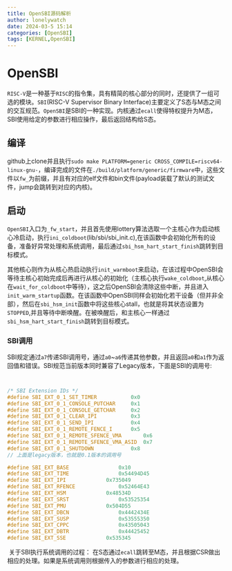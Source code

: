 ```yaml
---
title: OpenSBI源码解析
author: lonelywatch
date: 2024-03-5 15:14
categories: [OpenSBI]
tags: [KERNEL,OpenSBI] 
---
```


# OpenSBI

​	`RISC-V`是一种基于`RISC`的指令集，具有精简的核心部分的同时，还提供了一组可选的模块。`SBI`(RISC-V Supervisor Binary Interface)主要定义了S态与M态之间的交互规范。`OpenSBI`是SBI的一种实现。内核通过`ecall`使得特权提升为M态，SBI使用给定的参数进行相应操作，最后返回结构给S态。

## 编译

​	github上clone并且执行`sudo make PLATFORM=generic CROSS_COMPILE=riscv64-linux-gnu-`，编译完成的文件在`./build/platform/generic/firmware`中，这些文件以`fw_`为前缀，并且有对应的elf文件和bin文件(payload装载了默认的测试文件，jump会跳转到对应的内核)。

## 启动

​	`OpenSBI`入口为`_fw_start`，并且首先使用lottery算法选取一个主核心作为启动核心冷启动，执行`ini_coldboot`(lib/sbi/sbi_init.c),在该函数中会初始化所有的设备，准备好异常处理和系统调用，最后通过`sbi_hsm_hart_start_finish`跳转到目标模式。

​	其他核心则作为从核心热启动执行`init_warmboot`来启动，在该过程中OpenSBI会等待主核心初始完成后再进行从核心的初始化（主核心执行`wake_coldboot`,从核心在`wait_for_coldboot`中等待），这之后OpenSBI会清除这些中断，并且进入`init_warm_startup`函数。在该函数中OpenSBI同样会初始化若干设备（但并非全部），然后在`sbi_hsm_init`函数中将这些核心stall，也就是将其状态设置为`STOPPED`,并且等待中断唤醒。在被唤醒后，和主核心一样通过`sbi_hsm_hart_start_finish`跳转到目标模式。

### SBI调用

​	SBI规定通过`a7`传递SBI调用号，通过`a0`~`a6`传递其他参数，并且返回`a0`和`a1`作为返回值和错误。SBI规范当前版本同时兼容了Legacy版本，下面是SBI的调用号:

```c


/* SBI Extension IDs */
#define SBI_EXT_0_1_SET_TIMER			0x0
#define SBI_EXT_0_1_CONSOLE_PUTCHAR		0x1
#define SBI_EXT_0_1_CONSOLE_GETCHAR		0x2
#define SBI_EXT_0_1_CLEAR_IPI			0x3
#define SBI_EXT_0_1_SEND_IPI			0x4
#define SBI_EXT_0_1_REMOTE_FENCE_I		0x5
#define SBI_EXT_0_1_REMOTE_SFENCE_VMA		0x6
#define SBI_EXT_0_1_REMOTE_SFENCE_VMA_ASID	0x7
#define SBI_EXT_0_1_SHUTDOWN			0x8
// 上面是legacy版本，也就是0.1版本的调用号

#define SBI_EXT_BASE				0x10
#define SBI_EXT_TIME				0x54494D45
#define SBI_EXT_IPI				0x735049
#define SBI_EXT_RFENCE				0x52464E43
#define SBI_EXT_HSM				0x48534D
#define SBI_EXT_SRST				0x53525354
#define SBI_EXT_PMU				0x504D55
#define SBI_EXT_DBCN				0x4442434E
#define SBI_EXT_SUSP				0x53555350
#define SBI_EXT_CPPC				0x43505043
#define SBI_EXT_DBTR				0x44425452
#define SBI_EXT_SSE				0x535345
```

​	关于SBI执行系统调用的过程： 在S态通过`ecall`跳转至M态，并且根据CSR做出相应的处理。如果是系统调用则根据传入的参数进行相应的处理。





























